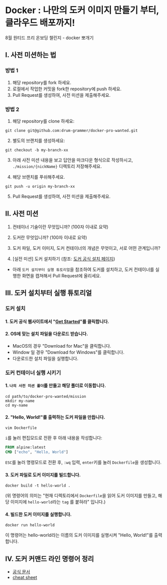 # Docker : 나만의 도커 이미지 만들기 부터, 클라우드 배포까지!
8월 원티드 프리 온보딩 챌린지 - docker 뽀개기


## I. 사전 미션하는 법

### 방법 1
1. 해당 repository를 fork 하세요.
2. 로컬에서 작업한 커밋을 fork한 repository에 push 하세요.
5. Pull Request를 생성하여, 사전 미션을 제출해주세요.

### 방법 2
1. 해당 repository를 clone 하세요:
```
git clone git@github.com:drum-grammer/docker-pro-wanted.git
```
2. 별도의 브랜치를 생성하세요:
```
git checkout -b my-branch-xx
```
3. 아래 사전 미션 내용을 보고 답안을 마크다운 형식으로 작성하시고, `./mission/{nickName}` 디렉토리 저장해주세요.

4. 해당 브랜치를 푸쉬해주세요.
```
git push -u origin my-branch-xx
```
5. Pull Request를 생성하여, 사전 미션을 제출해주세요.


## II. 사전 미션
1. 컨테이너 기술이란 무엇입니까? (100자 이내로 요약)

2. 도커란 무엇입니까? (100자 이내로 요약)

3. 도커 파일, 도커 이미지, 도커 컨테이너의 개념은 무엇이고, 서로 어떤 관계입니까?

4. [실전 미션] 도커 설치하기 (참조: [도커 공식 설치 페이지](https://docs.docker.com/engine/install/))
- 아래 `도커 설치부터 실행 튜토리얼`을 참조하여 도커를 설치하고, 도커 컨테이너를 실행한 화면을 캡쳐해서 Pull Request에 올리세요.


## III. 도커 설치부터 실행 튜토리얼
### 도커 설치
#### 1. 도커 공식 웹사이트에서 "[Get Started](https://www.docker.com/get-started)"를 클릭합니다. 
#### 2. OS에 맞는 설치 파일을 다운로드 받습니다.
- MacOS의 경우 "Download for Mac"을 클릭합니다.
- Window 일 경우 "Download for Windows"를 클릭합니다. 
- 다운로드한 설치 파일을 실행합니다.

### 도커 컨테이너 실행 시키기
#### 1. `나의 사전 미션 폴더`를 만들고 해당 폴더로 이동합니다.
```shell
cd path/to/docker-pro-wanted/mission
mkdir my-name
cd my-name
```

#### 2. "Hello, World!"를 출력하는 도커 파일을 만듭니다.
```shell
vim Dockerfile
```
`i`를 눌러 편집모드로 전환 후 아래 내용을 작성합니다:
```Dockerfile
FROM alpine:latest
CMD ["echo", "Hello, World"]
```
`ESC`를 눌러 명령모드로 전환 후, `:wq` 입력, `enter`키를 눌러 `Dockerfile`을 생성합니다.

#### 3. 도커 파일로 도커 이미지를 빌드합니다.
```shell
docker build -t hello-world .
```
(위 명령어의 의미는 "현재 디렉토리에서 `Dockerfile`을 읽어 도커 이미지를 만들고, 해당 이미지에 `hello-world`라는 `tag` 를 붙혀라" 입니다.)

#### 4. 빌드한 도커 이미지를 실행합니다.
```shell
docker run hello-world
```
이 명령어는 hello-world라는 이름의 도커 이미지를 실행시켜 "Hello, World!"를 출력합니다.

## IV. 도커 커맨드 라인 명령어 정리
- [공식 문서](https://docs.docker.com/engine/reference/run/)
- [cheat sheet](/lecture/1st/cli.md)
